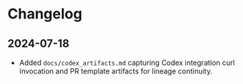 # Changelog

## 2024-07-18
- Added `docs/codex_artifacts.md` capturing Codex integration curl invocation and PR template artifacts for lineage continuity.
